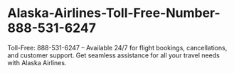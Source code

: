 # Alaska-Airlines-Toll-Free-Number-888-531-6247 
Toll-Free: 888-531-6247 – Available 24/7 for flight bookings, cancellations, and customer support. Get seamless assistance for all your travel needs with Alaska Airlines.  
